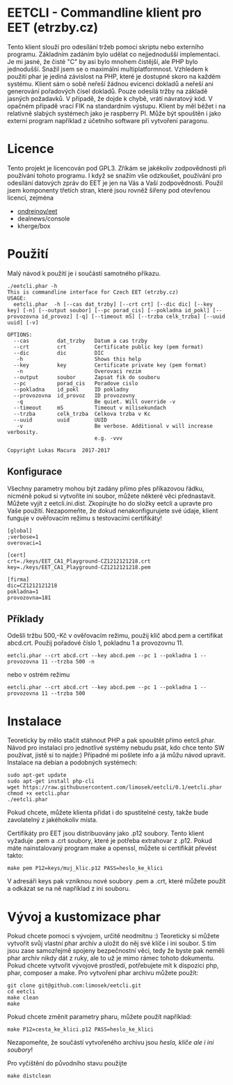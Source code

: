 
# EETCLI - Commandline klient pro EET (etrzby.cz)

Tento klient slouží pro odesílání tržeb pomocí skriptu nebo externího programu. Základním zadáním bylo udělat co nejjednodušší implementaci. 
Je mi jasné, že čisté "C" by asi bylo mnohem čistější, ale PHP bylo jednodušší. 
Snažil jsem se o maximální multiplatformnost. Vzhledem k použití phar je jediná závislost na PHP, které je dostupné skoro na každém systému.
Klient sám o sobě neřeší žádnou evicenci dokladů a neřeší ani generování pořadových čísel dokladů. Pouze odesílá tržby na základě jasných požadavků.
V případě, že dojde k chybě, vrátí návratový kód. V opačném případě vrací FIK na standardním výstupu.
Klient by měl běžet i na relativně slabých systémech jako je raspberry PI. Může být spouštěn i jako externí program například z účetního software při vytvoření paragonu.

# Licence

Tento projekt je licencován pod GPL3. Zříkám se jakékoliv zodpovědnosti při používání tohoto programu.
I když se snažím vše odzkoušet, používání pro odesílání datových zpráv do EET je jen na Vás a Vaší zodpovědnosti.
Použil jsem komponenty třetích stran, které jsou rovněž šířeny pod otevřenou licencí, zejména
* [ondrejnov/eet](https://github.com/ondrejnov/eet)
* dealnews/console
* kherge/box

# Použití
Malý návod k použití je i součástí samotného příkazu.
```
./eetcli.phar -h
This is commandline interface for Czech EET (etrzby.cz)
USAGE:
  eetcli.phar  -h [--cas dat_trzby] [--crt crt] [--dic dic] [--key key] [-n] [--output soubor] [--pc porad_cis] [--pokladna id_pokl] [--provozovna id_provoz] [-q] [--timeout mS] [--trzba celk_trzba] [--uuid uuid] [-v]

OPTIONS:
  --cas         dat_trzby   Datum a cas trzby 
  --crt         crt         Certificate public key (pem format)
  --dic         dic         DIC
   -h                       Shows this help
  --key         key         Certificate private key (pem format)
   -n                       Overovaci rezim
  --output      soubor      Zapsat fik do souboru 
  --pc          porad_cis   Poradove cislo
  --pokladna    id_pokl     ID pokladny
  --provozovna  id_provoz   ID provozovny
   -q                       Be quiet. Will override -v
  --timeout     mS          Timeout v milisekundach
  --trzba       celk_trzba  Celkova trzba v Kc
  --uuid        uuid        UUID
   -v                       Be verbose. Additional v will increase verbosity.
                            e.g. -vvv

Copyright Lukas Macura  2017-2017
```

## Konfigurace
Všechny parametry mohou být zadány přímo přes příkazovou řádku, nicméně pokud si vytvoříte ini soubor, můžete některé věci přednastavit.
Můžete vyjít z eetcli.ini.dist. Zkopírujte ho do složky eetcli a upravte pro Vaše použití. Nezapomeňte, že dokud nenakonfigurujete své údaje,
klient funguje v ověřovacím režimu s testovacími certifikáty!
```
[global]
;verbose=1
overovaci=1

[cert]
crt=./keys/EET_CA1_Playground-CZ1212121218.crt
key=./keys/EET_CA1_Playground-CZ1212121218.pem

[firma]
dic=CZ1212121218
pokladna=1
provozovna=181
```

## Příklady
Odešli tržbu 500,-Kč v ověřovacím režimu, použij klíč abcd.pem a certifikat abcd.crt. Použij pořadové číslo 1, pokladnu 1 a provozovnu 11.
```
eetcli.phar --crt abcd.crt --key abcd.pem --pc 1 --pokladna 1 --provozovna 11 --trzba 500 -n
```
nebo v ostrém režimu
```
eetcli.phar --crt abcd.crt --key abcd.pem --pc 1 --pokladna 1 --provozovna 11 --trzba 500
```

# Instalace

Teoreticky by mělo stačit stáhnout PHP a pak spouštět přímo eetcli.phar. Návod pro instalaci pro jednotlivé systémy nebudu psát, kdo chce tento SW používat, jistě si to najde:)
Případně mi pošlete info a já můžu návod upravit.
Instalace na debian a podobných systémech:

```
sudo apt-get update
sudo apt-get install php-cli
wget https://raw.githubusercontent.com/limosek/eetcli/0.1/eetcli.phar
chmod +x eetcli.phar
./eetcli.phar
```
Pokud chcete, můžete klienta přidat i do spustitelné cesty, takže bude zavolatelný z jakéhokoliv místa. 

Certifikáty pro EET jsou distribuovány jako .p12 soubory. Tento klient vyžaduje .pem a .crt soubory, které je potřeba extrahovar z .p12.
Pokud máte nainstalovaný program make a openssl, můžete si certifikát převést takto:
```
make pem P12=keys/muj_klic.p12 PASS=heslo_ke_klici 
```
V adresáři keys pak vzniknou nové soubory .pem a .crt, které můžete použít a odkázat se na ně například z ini souboru.

# Vývoj a kustomizace phar

Pokud chcete pomoci s vývojem, určitě neodmítnu :) 
Teoreticky si můžete vytvořit svůj vlastní phar archív a uložit do něj své klíče i ini soubor.
S tím jsou zase samozřejmě spojeny bezpečnostní věci, tedy že byste pak neměli phar archív nikdy dát z ruky, ale to už je mimo rámec tohoto dokumentu.
Pokud chcete vytvořit vývojové prostředí, potřebujete mít k dispozici php, phar, composer a make. Pro vytvoření phar archivu můžete použít:
```
git clone git@github.com:limosek/eetcli.git
cd eetcli
make clean
make
```

Pokud chcete změnit parametry pharu, můžete použít například:
```
make P12=cesta_ke_klici.p12 PASS=heslo_ke_klici 
```
Nezapomeňte, že součástí vytvořeného archivu jsou  *hesla, klíče ale i ini soubory*!

Pro vyčištění do původního stavu použijte
```
make distclean
```



